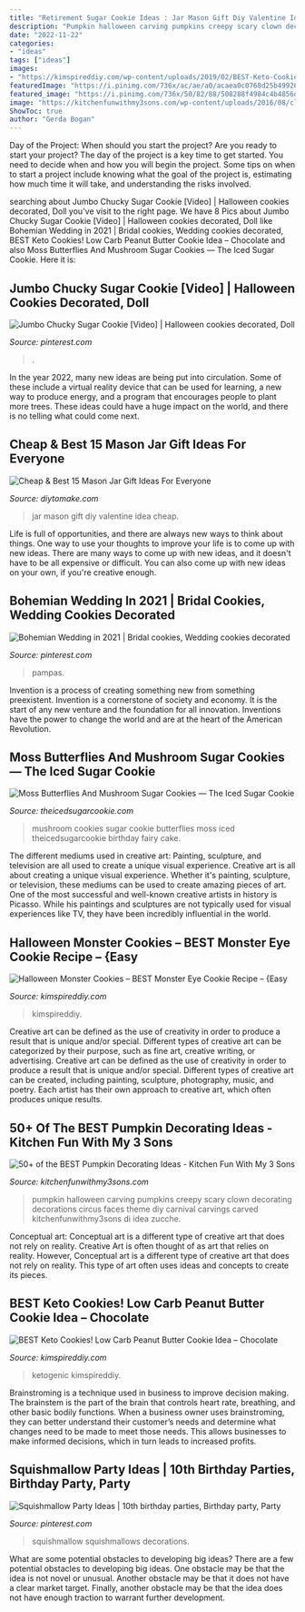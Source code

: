 ```yaml
---
title: "Retirement Sugar Cookie Ideas : Jar Mason Gift Diy Valentine Idea Cheap"
description: "Pumpkin halloween carving pumpkins creepy scary clown decorating decorations circus faces theme diy carnival carvings carved kitchenfunwithmy3sons di idea zucche"
date: "2022-11-22"
categories:
- "ideas"
tags: ["ideas"]
images:
- "https://kimspireddiy.com/wp-content/uploads/2019/02/BEST-Keto-Cookies_Low-Carb-Peanut-Butter-Cookie-Idea_Chocolate-Dipped_Quick_Easy-Ketogenic-Diet-Recipe_Completely-Keto-Friendly_2-596x1024.jpg"
featuredImage: "https://i.pinimg.com/736x/ac/ae/a0/acaea0c0768d25b4992661d7185042ff.jpg"
featured_image: "https://i.pinimg.com/736x/50/82/88/508288f4984c4b4856d644393a8fb162.jpg"
image: "https://kitchenfunwithmy3sons.com/wp-content/uploads/2016/08/clown2.jpg"
ShowToc: true
author: "Gerda Bogan"
---
```



Day of the Project: When should you start the project?
Are you ready to start your project? The day of the project is a key time to get started. You need to decide when and how you will begin the project. Some tips on when to start a project include knowing what the goal of the project is, estimating how much time it will take, and understanding the risks involved.

	

		
searching about Jumbo Chucky Sugar Cookie [Video] | Halloween cookies decorated, Doll you've visit to the right page. We have 8 Pics about Jumbo Chucky Sugar Cookie [Video] | Halloween cookies decorated, Doll like Bohemian Wedding in 2021 | Bridal cookies, Wedding cookies decorated, BEST Keto Cookies! Low Carb Peanut Butter Cookie Idea – Chocolate and also Moss Butterflies And Mushroom Sugar Cookies — The Iced Sugar Cookie. Here it is:
		
    
## Jumbo Chucky Sugar Cookie [Video] | Halloween Cookies Decorated, Doll

<img loading=lazy src="https://i.pinimg.com/736x/2a/cf/9b/2acf9bd8af4920a003d709399916322c.jpg" onerror="this.onerror=null;this.src='https://tse2.mm.bing.net/th?id=OIP.TwVqZ4IJevpvGZ6t7CEwQwHaNK&amp;pid=15.1';" alt="Jumbo Chucky Sugar Cookie [Video] | Halloween cookies decorated, Doll">

_Source: pinterest.com_

>. 

	

In the year 2022, many new ideas are being put into circulation. Some of these include a virtual reality device that can be used for learning, a new way to produce energy, and a program that encourages people to plant more trees. These ideas could have a huge impact on the world, and there is no telling what could come next.

    
## Cheap &amp; Best 15 Mason Jar Gift Ideas For Everyone

<img loading=lazy src="https://www.diytomake.com/wp-content/uploads/2017/02/Valentine-Mason-Jar.jpg" onerror="this.onerror=null;this.src='https://tse3.mm.bing.net/th?id=OIP.e7HFyXMGCMmP2ZxtZ00TZwHaKL&amp;pid=15.1';" alt="Cheap &amp; Best 15 Mason Jar Gift Ideas For Everyone">

_Source: diytomake.com_

>jar mason gift diy valentine idea cheap. 

	

Life is full of opportunities, and there are always new ways to think about things. One way to use your thoughts to improve your life is to come up with new ideas. There are many ways to come up with new ideas, and it doesn't have to be all expensive or difficult. You can also come up with new ideas on your own, if you're creative enough.

    
## Bohemian Wedding In 2021 | Bridal Cookies, Wedding Cookies Decorated

<img loading=lazy src="https://i.pinimg.com/736x/ac/ae/a0/acaea0c0768d25b4992661d7185042ff.jpg" onerror="this.onerror=null;this.src='https://tse4.mm.bing.net/th?id=OIP.42Mn-i-XYr1KuLXao8ehGwHaJ3&amp;pid=15.1';" alt="Bohemian Wedding in 2021 | Bridal cookies, Wedding cookies decorated">

_Source: pinterest.com_

>pampas. 

	

Invention is a process of creating something new from something preexistent. Invention is a cornerstone of society and economy. It is the start of any new venture and the foundation for all innovation. Inventions have the power to change the world and are at the heart of the American Revolution.

    
## Moss Butterflies And Mushroom Sugar Cookies — The Iced Sugar Cookie

<img loading=lazy src="https://cdn.shopify.com/s/files/1/1041/8038/articles/Mossy_Butterflies_and_Mushroom_Sugar_Cookies_The_Iced_Sugar_Cookie_Treats_Buy_Terri_1024x1024.jpg?v=1493432362" onerror="this.onerror=null;this.src='https://tse4.mm.bing.net/th?id=OIP.1JwXC0cgB7N_ADfLr2qRbwHaJ4&amp;pid=15.1';" alt="Moss Butterflies And Mushroom Sugar Cookies — The Iced Sugar Cookie">

_Source: theicedsugarcookie.com_

>mushroom cookies sugar cookie butterflies moss iced theicedsugarcookie birthday fairy cake. 

	

The different mediums used in creative art: Painting, sculpture, and television are all used to create a unique visual experience.
Creative art is all about creating a unique visual experience. Whether it's painting, sculpture, or television, these mediums can be used to create amazing pieces of art. One of the most successful and well-known creative artists in history is Picasso. While his paintings and sculptures are not typically used for visual experiences like TV, they have been incredibly influential in the world.

    
## Halloween Monster Cookies – BEST Monster Eye Cookie Recipe – {Easy

<img loading=lazy src="https://kimspireddiy.com/wp-content/uploads/2020/08/halloween-monster-cookies-1-1.jpg" onerror="this.onerror=null;this.src='https://tse3.mm.bing.net/th?id=OIP.ePQDqk4RUvtQUUCBR1ESKgHaLH&amp;pid=15.1';" alt="Halloween Monster Cookies – BEST Monster Eye Cookie Recipe – {Easy">

_Source: kimspireddiy.com_

>kimspireddiy. 

	

Creative art can be defined as the use of creativity in order to produce a result that is unique and/or special. Different types of creative art can be categorized by their purpose, such as fine art, creative writing, or advertising.
Creative art can be defined as the use of creativity in order to produce a result that is unique and/or special. Different types of creative art can be created, including painting, sculpture, photography, music, and poetry. Each artist has their own approach to creative art, which often produces unique results.

    
## 50+ Of The BEST Pumpkin Decorating Ideas - Kitchen Fun With My 3 Sons

<img loading=lazy src="https://kitchenfunwithmy3sons.com/wp-content/uploads/2016/08/clown2.jpg" onerror="this.onerror=null;this.src='https://tse1.mm.bing.net/th?id=OIP.eq8uOH6KIQO17VkDApv2RQHaQ8&amp;pid=15.1';" alt="50+ of the BEST Pumpkin Decorating Ideas - Kitchen Fun With My 3 Sons">

_Source: kitchenfunwithmy3sons.com_

>pumpkin halloween carving pumpkins creepy scary clown decorating decorations circus faces theme diy carnival carvings carved kitchenfunwithmy3sons di idea zucche. 

	

Conceptual art: Conceptual art is a different type of creative art that does not rely on reality.
Creative Art is often thought of as art that relies on reality. However, Conceptual art is a different type of creative art that does not rely on reality. This type of art often uses ideas and concepts to create its pieces.

    
## BEST Keto Cookies! Low Carb Peanut Butter Cookie Idea – Chocolate

<img loading=lazy src="https://kimspireddiy.com/wp-content/uploads/2019/02/BEST-Keto-Cookies_Low-Carb-Peanut-Butter-Cookie-Idea_Chocolate-Dipped_Quick_Easy-Ketogenic-Diet-Recipe_Completely-Keto-Friendly_2-596x1024.jpg" onerror="this.onerror=null;this.src='https://tse2.mm.bing.net/th?id=OIP.4ddjomEBaRv8KZs8FwYXpwHaMu&amp;pid=15.1';" alt="BEST Keto Cookies! Low Carb Peanut Butter Cookie Idea – Chocolate">

_Source: kimspireddiy.com_

>ketogenic kimspireddiy. 

	

Brainstroming is a technique used in business to improve decision making. The brainstem is the part of the brain that controls heart rate, breathing, and other basic bodily functions. When a business owner uses brainstroming, they can better understand their customer’s needs and determine what changes need to be made to meet those needs. This allows businesses to make informed decisions, which in turn leads to increased profits.

    
## Squishmallow Party Ideas | 10th Birthday Parties, Birthday Party, Party

<img loading=lazy src="https://i.pinimg.com/736x/50/82/88/508288f4984c4b4856d644393a8fb162.jpg" onerror="this.onerror=null;this.src='https://tse1.mm.bing.net/th?id=OIP.JzevTASVOv1LdyCKBs50vAAAAA&amp;pid=15.1';" alt="Squishmallow Party Ideas | 10th birthday parties, Birthday party, Party">

_Source: pinterest.com_

>squishmallow squishmallows decorations. 

	

What are some potential obstacles to developing big ideas?
There are a few potential obstacles to developing big ideas. One obstacle may be that the idea is not novel or unusual. Another obstacle may be that it does not have a clear market target. Finally, another obstacle may be that the idea does not have enough traction to warrant further development.

